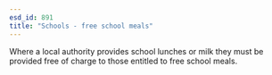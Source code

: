 ```yaml
---
esd_id: 891
title: "Schools - free school meals"
---
```


Where a local authority provides school lunches or milk they must be provided free of charge to those entitled to free school meals.

